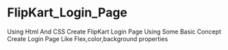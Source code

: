 # FlipKart_Login_Page
Using Html And CSS Create FlipKart Login Page
Using Some Basic Concept Create Login Page 
Like Flex,color,background properties
